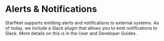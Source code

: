 # Alerts & Notifications

Starfleet supports emitting alerts and notifications to external systems. As of today, we include a Slack plugin that allows you to emit notifications to Slack. More details on this is in the User and Developer Guides.
